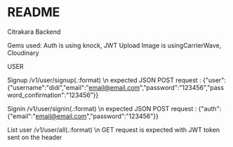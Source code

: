 # README

Citrakara Backend

Gems used: 
Auth is using knock, JWT
Upload Image is usingCarrierWave, Cloudinary


USER

Signup
/v1/user/signup(.:format) \n
expected JSON POST request : {"user":{"username":"didi","email":"email@email.com","password":"123456","password_confirmation":"123456"}}

Signin
/v1/user/signin(.:format) \n 
expected JSON POST request : {"auth":{"email":"email@email.com","password":"123456"}}

List user
/v1/user/all(.:format) \n
GET request is expected with JWT token sent on the header 


